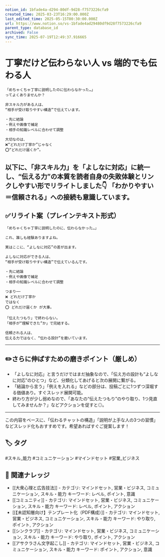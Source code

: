 ```yaml
---
notion_id: 1bfade4a-d294-80df-9d28-f7573226cfa9
created_time: 2025-03-23T16:29:00.000Z
last_edited_time: 2025-05-15T00:30:00.000Z
url: https://www.notion.so/vs-1bfade4ad29480df9d28f7573226cfa9
parent_type: database_id
archived: False
sync_time: 2025-07-19T12:49:37.916665
---
```


# 丁寧だけど伝わらない人 vs 端的でも伝わる人

```plain text
「めちゃくちゃ丁寧に説明したのに伝わらなかった…」
ってよくありませんか？

非スキル力がある人は、
“相手が受け取りやすい構造”で伝えています。

・先に結論
・例えや画像で補足
・相手の知識レベルに合わせて調整

大切なのは、
❌“どれだけ丁寧か”じゃなく
⭕️“どれだけ届くか”。
```
以下に、「非スキル力」を「よしなに対応」に統一し、“伝える力”の本質を読者自身の失敗体験とリンクしやすい形でリライトしました👇
「わかりやすい＝信頼される」への接続も意識しています。
---
## ✅リライト案（プレインテキスト形式）
```plain text
「めちゃくちゃ丁寧に説明したのに、伝わらなかった…」

これ、誰しも経験ありますよね。

実はここに、“よしなに対応”の差が出ます。

よしなに対応ができる人は、
“相手が受け取りやすい構造”で伝えているんです。

・先に結論
・例えや画像で補足
・相手の知識レベルに合わせて調整

つまり──
❌ どれだけ丁寧か
ではなく
⭕️ どれだけ届くか が大事。

「伝えたつもり」で終わらない。
「相手が“理解できた”か」で完結する。

信頼される人は、
伝える力ではなく、“伝わる設計”を磨いています。

```
---
## ✏️さらに伸ばすための磨きポイント（厳しめ）
- 「よしなに対応」と言うだけではまだ抽象なので、「伝え方の設計も“よしなに対応”のひとつ」など、分類化してあげると次の展開に繋がる。
- 「結論から言う」「例えを入れる」などの部分は、投稿ごとに1つずつ深堀する価値あり。すぐスレッド展開可能。
- 終わり方が少し弱めなので、「あなたの“伝えたつもり”のやり取り、1つ見直してみませんか？」などアクションを促すと◎。
---
この内容をベースに、「伝わるチャットの構造」「説明が上手な人の3つの習慣」などスレッド化もおすすめです。希望あればすぐご提案します！

## 🏷️ タグ
#スキル_能力 #コミュニケーション #マインドセット #営業_ビジネス

## 🔗 関連ナレッジ
- [[大衆心理と広告技法]] - カテゴリ: マインドセット, 営業・ビジネス, コミュニケーション, スキル・能力 キーワード: レベル, ポイント, 意識
- [[コミュニティ]] - カテゴリ: マインドセット, 営業・ビジネス, コミュニケーション, スキル・能力 キーワード: レベル, ポイント, アクション
- [[【未認知層向け】テンプレート化（PDF構成）]] - カテゴリ: マインドセット, 営業・ビジネス, コミュニケーション, スキル・能力 キーワード: やり取り, ポイント, アクション
- [[シンクラブ]] - カテゴリ: マインドセット, 営業・ビジネス, コミュニケーション, スキル・能力 キーワード: やり取り, ポイント, アクション
- [[アサクラさん文字起こし]] - カテゴリ: マインドセット, 営業・ビジネス, コミュニケーション, スキル・能力 キーワード: ポイント, アクション, 意識

